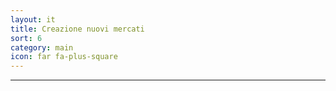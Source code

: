 ```yaml
---
layout: it
title: Creazione nuovi mercati
sort: 6
category: main
icon: far fa-plus-square
---
```

<p class="message">
   
</p>

---